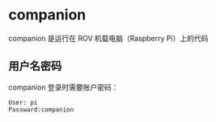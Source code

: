 # companion 

companion 是运行在 ROV 机载电脑（Raspberry Pi）上的代码

## 用户名密码

companion 登录时需要账户密码：

```
User: pi
Passward:companion
```
